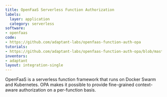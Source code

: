 ```yaml
---
title: OpenFaaS Serverless Function Authorization
labels:
  layer: application
  category: serverless
software:
- openfaas
code:
- https://github.com/adaptant-labs/openfaas-function-auth-opa
tutorials:
- https://github.com/adaptant-labs/openfaas-function-auth-opa/blob/master/README.md
inventors:
- adaptant
layout: integration-single
---
```

OpenFaaS is a serverless function framework that runs on Docker Swarm and Kubernetes. OPA makes it possible to provide fine-grained context-aware authorization on a per-function basis.

